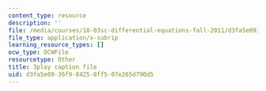 ```yaml
---
content_type: resource
description: ''
file: /media/courses/18-03sc-differential-equations-fall-2011/d3fa5e0936f984258ff507e265d790d5_SioXozu-Loo.srt
file_type: application/x-subrip
learning_resource_types: []
ocw_type: OCWFile
resourcetype: Other
title: 3play caption file
uid: d3fa5e09-36f9-8425-8ff5-07e265d790d5
---
```

